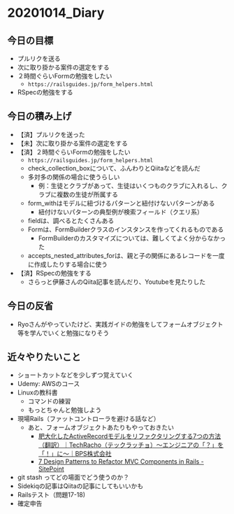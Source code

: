 # 20201014_Diary

## 今日の目標

- プルリクを送る
- 次に取り掛かる案件の選定をする
- ２時間ぐらいFormの勉強をしたい
  - `https://railsguides.jp/form_helpers.html`
- RSpecの勉強をする

## 今日の積み上げ

- 【済】プルリクを送った
- 【未】次に取り掛かる案件の選定をする
- 【済】２時間ぐらいFormの勉強をしたい
  - `https://railsguides.jp/form_helpers.html`
  - check_collection_boxについて、ふんわりとQiitaなどを読んだ
  - 多対多の関係の場合に使うらしい
    - 例：生徒とクラブがあって、生徒はいくつものクラブに入れるし、クラブに複数の生徒が所属する
  - form_withはモデルに紐づけるパターンと紐付けないパターンがある
    - 紐付けないパターンの典型例が検索フィールド（クエリ系）
  - fieldは、調べるとたくさんある
  - Formは、FormBuilderクラスのインスタンスを作ってくれるものである
    - FormBuilderのカスタマイズについては、難しくてよく分からなかった
  - accepts_nested_attributes_forは、親と子の関係にあるレコードを一度に作成したりする場合に使う
- 【済】RSpecの勉強をする
  - さらっと伊藤さんのQiita記事を読んだり、Youtubeを見たりした

## 今日の反省

- Ryoさんがやっていたけど、実践ガイドの勉強をしてフォームオブジェクト等を学んでいくと勉強になりそう

## 近々やりたいこと

- ショートカットなどを少しずつ覚えていく
- Udemy: AWSのコース
- Linuxの教科書
  - コマンドの練習
  - もっとちゃんと勉強しよう
- 現場Rails（ファットコントローラを避ける話など）
  - あと、フォームオブジェクトあたりもやっておきたい
    - [肥大化したActiveRecordモデルをリファクタリングする7つの方法（翻訳）｜TechRacho（テックラッチョ）〜エンジニアの「？」を「！」に〜｜BPS株式会社](https://techracho.bpsinc.jp/hachi8833/2013_11_19/14738)
    - [7 Design Patterns to Refactor MVC Components in Rails \- SitePoint](https://www.sitepoint.com/7-design-patterns-to-refactor-mvc-components-in-rails/)
- git stash ってどの場面でどう使うのか？
- Sidekiqの記事はQiitaの記事にしてもいいかも
- Railsテスト（問題17-18)
- 確定申告
